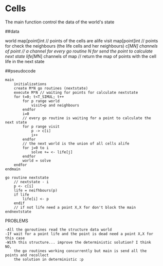 # Cells

The main function control the data of the world's state

##data

world map[point]int         // points of the cells are alife
visit map[point]int       // points for check the neighbours (the life cells and her neighbours)
c[M*N] channels of point      // a channel for every go routine N for send the point to calculate next state
life[M*N] channels of map       // return the map of points with the cell life in the next state


##pseudocode
```
main 
    initializations
    create M*N go routines (nextstate)
    execute M*N // waiting for points for calculate nextstate
    for t=0; t<T_SIMUL; t++
        for p range world
            visit=p and neighbours
        endfor
        i=0
        // every go routine is waiting for a point to calculate the next state
        for p range visit
            p -> c[i]
            i++
        endfor
        // the next world is the union of all cells alife
        for j=0 to i
            solve += <- life[j]
        endfor
        world = solve
    endfor
endmain

go routine nextstate
    // nextstate - i
    p <- c[i]
    life = neifhbours(p)
    if life
        life[i] <- p
    endif
    // if not life need a point X,X for don't block the main
endnextstate
```

PROBLEMS

    -All the goroutines read the structure data world
    -If wait for a point life and the point is dead need a point X,X for this case
    -With this structure... improve the deterministic solution? I think NO,
        the go routines working concurrently but main is send all the points and recollect
        the solution in deterministic :p


```
